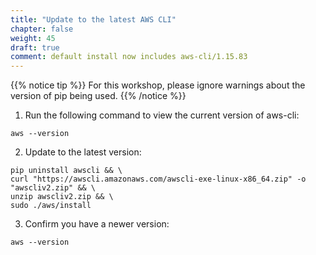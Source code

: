 ```yaml
---
title: "Update to the latest AWS CLI"
chapter: false
weight: 45
draft: true
comment: default install now includes aws-cli/1.15.83
---
```


{{% notice tip %}}
For this workshop, please ignore warnings about the version of pip being used.
{{% /notice %}}

1. Run the following command to view the current version of aws-cli:
```
aws --version
```

2. Update to the latest version:
```
pip uninstall awscli && \
curl "https://awscli.amazonaws.com/awscli-exe-linux-x86_64.zip" -o "awscliv2.zip" && \
unzip awscliv2.zip && \
sudo ./aws/install 
```

3. Confirm you have a newer version:
```
aws --version
```
